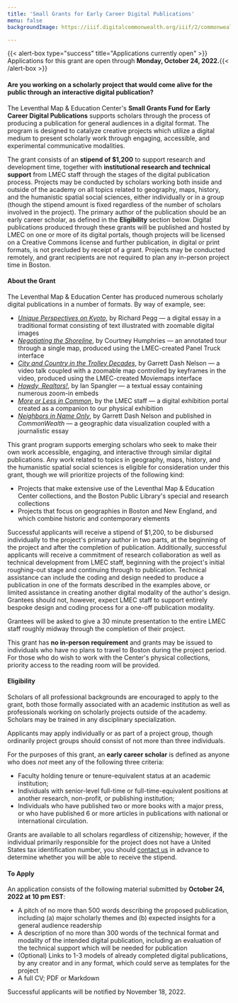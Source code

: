 ```yaml
---
title: 'Small Grants for Early Career Digital Publications'
menu: false
backgroundImage: https://iiif.digitalcommonwealth.org/iiif/2/commonwealth:3f463366g/1292,3248,8404,3417/1200,/0/default.jpg

---
```

{{< alert-box type="success" title="Applications currently open" >}} Applications for this grant are open through **Monday, October 24, 2022.**{{< /alert-box >}}

#### Are you working on a scholarly project that would come alive for the public through an interactive digital publication?

The Leventhal Map & Education Center's **Small Grants Fund for Early Career Digital Publications** supports scholars through the process of producing a publication for general audiences in a digital format. The program is designed to catalyze creative projects which utilize a digital medium to present scholarly work through engaging, accessible, and experimental communicative modalities.

The grant consists of an **stipend of $1,200** to support research and development time, together with **institutional research and technical support** from LMEC staff through the stages of the digital publication process. Projects may be conducted by scholars working both inside and outside of the academy on all topics related to geography, maps, history, and the humanistic spatial social sciences, either individually or in a group (though the stipend amount is fixed regardless of the number of scholars involved in the project). The primary author of the publication should be an early career scholar, as defined in the **Eligibility** section below. Digital publications produced through these grants will be published and hosted by LMEC on one or more of its digital portals, though projects will be licensed on a Creative Commons license and further publication, in digital or print formats, is not precluded by receipt of a grant. Projects may be conducted remotely, and grant recipients are not required to plan any in-person project time in Boston.

#### About the Grant

The Leventhal Map & Education Center has produced numerous scholarly digital publications in a number of formats. By way of example, see:

* [*Unique Perspectives on Kyoto*](https://www.leventhalmap.org/articles/kyoto-perspectives/), by Richard Pegg — a digital essay in a traditional format consisting of text illustrated with zoomable digital images
* [*Negotiating the Shoreline*](https://www.leventhalmap.org/articles/humphries-boston-harbor/), by Courtney Humphries — an annotated tour through a single map, produced using the LMEC-created Panel Truck interface
* [*City and Country in the Trolley Decades*](https://geoservices.leventhalmap.org/movie-maps/#trolley-wayfinder), by Garrett Dash Nelson — a video talk coupled with a zoomable map controlled by keyframes in the video, produced using the LMEC-created Moviemaps interface
* [*Howdy, Realtors!*](https://www.leventhalmap.org/articles/howdy-realtors/), by Ian Spangler — a textual essay containing numerous zoom-in embeds
* [*More or Less in Common*](https://www.leventhalmap.org/digital-exhibitions/more-or-less-in-common/), by the LMEC staff — a digital exhibition portal created as a companion to our physical exhibition
* [*Neighbors in Name Only*](https://commonwealthmagazine.org/news-analysis/stark-differences-make-many-mass-communities-neighbors-in-name-only/), by Garrett Dash Nelson and published in _CommonWealth_ — a geographic data visualization coupled with a journalistic essay

This grant program supports emerging scholars who seek to make their own work accessible, engaging, and interactive through similar digital publications. Any work related to topics in geography, maps, history, and the humanistic spatial social sciences is eligible for consideration under this grant, though we will prioritize projects of the following kind:

* Projects that make extensive use of the Leventhal Map & Education Center collections, and the Boston Public Library's special and research collections
* Projects that focus on geographies in Boston and New England, and which combine historic and contemporary elements

Successful applicants will receive a stipend of $1,200, to be disbursed individually to the project's primary author in two parts, at the beginning of the project and after the completion of publication. Additionally, successful applicants will receive a commitment of research collaboration as well as technical development from LMEC staff, beginning with the project's initial roughing-out stage and continuing through to publication. Technical assistance can include the coding and design needed to produce a publication in one of the formats described in the examples above, or limited assistance in creating another digital modality of the author's design. Grantees should not, however, expect LMEC staff to support entirely bespoke design and coding process for a one-off publication modality. 

Grantees will be asked to give a 30 minute presentation to the entire LMEC staff roughly midway through the completion of their project. 

This grant has **no in-person requirement** and grants may be issued to individuals who have no plans to travel to Boston during the project period. For those who do wish to work with the Center's physical collections, priority access to the reading room will be provided.


#### Eligibility

Scholars of all professional backgrounds are encouraged to apply to the grant, both those formally associated with an academic institution as well as professionals working on scholarly projects outside of the academy. Scholars may be trained in any disciplinary specialization.

Applicants may apply individually or as part of a project group, though ordinarily project groups should consist of not more than three individuals.

For the purposes of this grant, an **early career scholar** is defined as anyone who does *not* meet any of the following three criteria:

* Faculty holding tenure or tenure-equivalent status at an academic institution;
* Individuals with senior-level full-time or full-time-equivalent positions at another research, non-profit, or publishing institution;
* Individuals who have published two or more books with a major press, or who have published 6 or more articles in publications with national or international circulation.

Grants are available to all scholars regardless of citizenship; however, if the individual primarily responsible for the project does not have a United States tax identification number, you should [contact us](info@leventhalmap.org) in advance to determine whether you will be able to receive the stipend.

#### To Apply

An application consists of the following material submitted by **October 24, 2022 at 10 pm EST**:

* A pitch of no more than 500 words describing the proposed publication, including (a) major scholarly themes and (b) expected insights for a general audience readership
* A description of no more than 300 words of the technical format and modality of the intended digital publication, including an evaluation of the technical support which will be needed for publication
* (Optional) Links to 1-3 models of already completed digital publications, by any creator and in any format, which could serve as templates for the project
* A full CV; PDF or Markdown

Successful applicants will be notified by November 18, 2022.